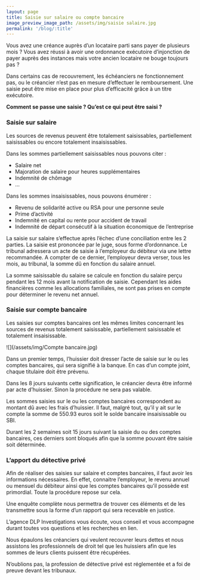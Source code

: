 ```yaml
---
layout: page
title: Saisie sur salaire ou compte bancaire
image_preview_image_path: /assets/img/saisie salaire.jpg
permalink: '/blog/:title'
---
```


Vous avez une cr&eacute;ance aupr&egrave;s d’un locataire parti sans payer de plusieurs mois ? Vous avez r&eacute;ussi &agrave; avoir une ordonnance ex&eacute;cutoire d’injonction de payer aupr&egrave;s des instances mais votre ancien locataire ne bouge toujours pas ?

Dans certains cas de recouvrement, les &eacute;ch&eacute;anciers ne fonctionnement pas, ou le cr&eacute;ancier n’est pas en mesure d’effectuer le remboursement. Une saisie peut &ecirc;tre mise en place pour plus d’efficacit&eacute; gr&acirc;ce &agrave; un titre ex&eacute;cutoire.

**Comment se passe une saisie ? Qu’est ce qui peut &ecirc;tre saisi ?**

### Saisie sur salaire

Les sources de revenus peuvent &ecirc;tre totalement saisissables, partiellement saisissables ou encore totalement insaisissables.

Dans les sommes partiellement saisissables nous pouvons citer :

* Salaire net
* Majoration de salaire pour heures suppl&eacute;mentaires
* Indemnit&eacute; de ch&ocirc;mage
* …

Dans les sommes insaisissables, nous pouvons &eacute;num&eacute;rer :

* Revenu de solidarit&eacute; active ou RSA pour une personne seule
* Prime d’activit&eacute;
* Indemnit&eacute; en capital ou rente pour accident de travail
* Indemnit&eacute; de d&eacute;part cons&eacute;cutif &agrave; la situation &eacute;conomique de l’entreprise

La saisie sur salaire s’effectue apr&egrave;s l’&eacute;chec d’une conciliation entre les 2 parties. La saisie est prononc&eacute;e par le juge, sous forme d’ordonnance. Le tribunal adressera un acte de saisie &agrave; l’employeur du d&eacute;biteur via une lettre recommand&eacute;e. A compter de ce dernier, l’employeur devra verser, tous les mois, au tribunal, la somme d&ucirc; en fonction du salaire annuel.

La somme saisissable du salaire se calcule en fonction du salaire per&ccedil;u pendant les 12 mois avant la notification de saisie. Cependant les aides financi&egrave;res comme les allocations familiales, ne sont pas prises en compte pour d&eacute;terminer le revenu net annuel.

### Saisie sur compte bancaire

Les saisies sur comptes bancaires ont les m&ecirc;mes limites concernant les sources de revenus totalement saisissable, partiellement saisissable et totalement insaisissable.

![](/assets/img/Compte bancaire.jpg)

Dans un premier temps, l’huissier doit dresser l’acte de saisie sur le ou les comptes bancaires, qui sera signifi&eacute; &agrave; la banque. En cas d’un compte joint, chaque titulaire doit &ecirc;tre pr&eacute;venu.

Dans les 8 jours suivants cette signification, le cr&eacute;ancier devra &ecirc;tre inform&eacute; par acte d’huissier. Sinon la proc&eacute;dure ne sera pas valable.

Les sommes saisies sur le ou les comptes bancaires correspondent au montant d&ucirc; avec les frais d’huissier. Il faut, malgr&eacute; tout, qu’il y ait sur le compte la somme de 550.93 euros soit le solde bancaire insaisissable ou SBI.

Durant les 2 semaines soit 15 jours suivant la saisie du ou des comptes bancaires, ces derniers sont bloqu&eacute;s afin que la somme pouvant &ecirc;tre saisie soit d&eacute;termin&eacute;e.

### L’apport du d&eacute;tective priv&eacute;

Afin de r&eacute;aliser des saisies sur salaire et comptes bancaires, il faut avoir les informations n&eacute;cessaires. En effet, connaitre l’employeur, le revenu annuel ou mensuel du d&eacute;biteur ainsi que les comptes bancaires qu’il poss&egrave;de est primordial. Toute la proc&eacute;dure repose sur cela.

Une enqu&ecirc;te compl&egrave;te nous permettra de trouver ces &eacute;l&eacute;ments et de les transmettre sous la forme d’un rapport qui sera recevable en justice.

L’agence DLP Investigations vous &eacute;coute, vous conseil et vous accompagne durant toutes vos questions et les recherches en lien.

Nous &eacute;paulons les cr&eacute;anciers qui veulent recouvrer leurs dettes et nous assistons les professionnels de droit tel que les huissiers afin que les sommes de leurs clients puissent &ecirc;tre r&eacute;cup&eacute;r&eacute;es.

N’oublions pas, la profession de d&eacute;tective priv&eacute; est r&eacute;glement&eacute;e et a foi de preuve devant les tribunaux.